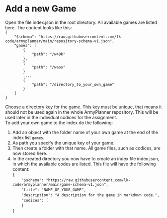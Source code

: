 # Add a new Game

Open the file index.json in the root directory. All available games are listed here. The content looks like this:<br />
`{`<br />
`    "$schema": "https://raw.githubusercontent.com/lk-code/armyplanner/main/repository-schema-v1.json",`<br />
`    "games": [`<br />
`        {`<br />
`            "path": "/w40k"`<br />
`        },`<br />
`        {`<br />
`            "path": "/waos"`<br />
`        }`<br />
`        ....`<br />
`        {`<br />
`            "path": "/directory_to_your_own_game"`<br />
`        }`<br />
`    ]`<br />
`}`

Choose a directory key for the game. This key must be unique, that means it should not be used again in the whole ArmyPlanner repository. This will be used later in the individual codices for the assignment.<br />
To add your own game to the index do the following:

1. Add an object with the folder name of your own game at the end of the index list `games`.
2. As path you specify the unique key of your game.
3. Then create a folder with that name. All game files, such as codices, are now stored here.
4. In the created directory you now have to create an index file index.json, in which the available codes are listed. This file will have the following content:<br />
`{`<br />
`    "$schema": "https://raw.githubusercontent.com/lk-code/armyplanner/main/game-schema-v1.json",`<br />
`    "title": "NAME_OF_YOUR_GAME",`<br />
`    "description": "A description for the game in markdown code.",`<br />
`    "codices": [`<br />
`    ]`<br />
`}`